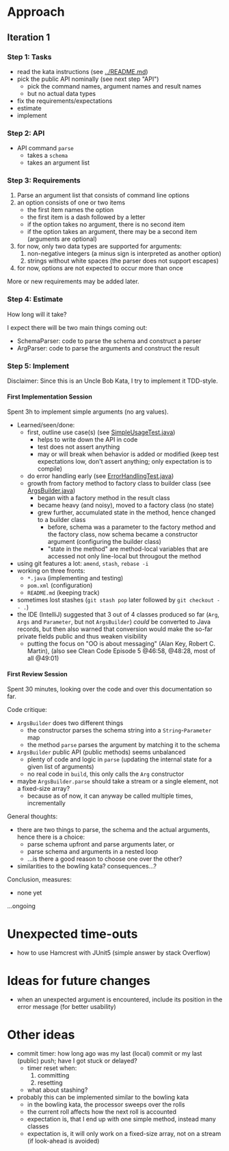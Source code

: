 # Approach

## Iteration 1

### Step 1: Tasks

- read the kata instructions (see [../README.md](../README.md))
- pick the public API nominally (see next step "API")
  - pick the command names, argument names and result names
  - but no actual data types
- fix the requirements/expectations
- estimate
- implement

### Step 2: API

- API command `parse`
  - takes a `schema`
  - takes an argument list

### Step 3: Requirements

1. Parse an argument list that consists of command line options
  1. an option consists of one or two items
     - the first item names the option
     - the first item is a dash followed by a letter
     - if the option takes no argument, there is no second item
     - if the option takes an argument, there may be a second item (arguments are optional)
  2. for now, only two data types are supported for arguments:
     1. non-negative integers (a minus sign is interpreted as another option)
     2. strings without white spaces (the parser does not support escapes)
  3. for now, options are not expected to occur more than once

More or new requirements may be added later.

### Step 4: Estimate

How long will it take?

I expect there will be two main things coming out:

- SchemaParser: code to parse the schema and construct a parser
- ArgParser: code to parse the arguments and construct the result

### Step 5: Implement

Disclaimer: Since this is an Uncle Bob Kata, I try to implement it
TDD-style.

#### First Implementation Session

Spent 3h to implement simple arguments (no arg values).

- Learned/seen/done:
  - first, outline use case(s)
    (see [SimpleUsageTest.java](src/test/java/ch/patchcode/kata/args/it1/SimpleUsageTest.java))
    - helps to write down the API in code
    - test does not assert anything
    - may or will break when behavior is added or modified
      (keep test expectations low, don't assert anything; only expectation is to compile)
  - do error handling early
    (see [ErrorHandlingTest.java](src/test/java/ch/patchcode/kata/args/it1/ErrorHandlingTest.java))
  - growth from factory method to factory class to builder class
    (see [ArgsBuilder.java](src/main/java/ch/patchcode/kata/args/it1/ArgsBuilder.java))
    - began with a factory method in the result class
    - became heavy (and noisy), moved to a factory class (no state)
    - grew further, accumulated state in the method, hence changed
      to a builder class
      - before, schema was a parameter to the factory method and the
        factory class, now schema became a constructor argument
        (configuring the builder class)
      - "state in the method" are method-local variables that are accessed
        not only line-local but througout the method 
- using git features a lot: `amend`, `stash`, `rebase -i`
- working on three fronts:
  - `*.java` (implementing and testing)
  - `pom.xml` (configuration)
  - `README.md` (keeping track)
- sometimes lost stashes (`git stash pop` later followed by `git checkout -- .`)
- the IDE (IntelliJ) suggested that 3 out of 4 classes produced so far
  (`Arg`, `Args` and `Parameter`, but not `ArgsBuilder`) _could_ be converted
  to Java records, but then also warned that conversion would make the so-far
  private fields public and thus weaken visibility
  - putting the focus on "OO is about messaging" (Alan Key, Robert C. Martin),
    (also see Clean Code Episode 5 @46:58, @48:28, most of all @49:01)

#### First Review Session

Spent 30 minutes, looking over the code and over this documentation so far.

Code critique:

- `ArgsBuilder` does two different things
  - the constructor parses the schema string into a `String`-`Parameter` map
  - the method `parse` parses the argument by matching it to the schema
- `ArgsBuilder` public API (public methods) seems unbalanced
  - plenty of code and logic in `parse` (updating the internal state for a given list of arguments)
  - no real code in `build`, this only calls the `Arg` constructor
- maybe `ArgsBuilder.parse` should take a stream or a single element, not a fixed-size array?
  - because as of now, it can anyway be called multiple times, incrementally

General thoughts:

- there are two things to parse, the schema and the actual arguments,
  hence there is a choice:
  - parse schema upfront and parse arguments later, or
  - parse schema and arguments in a nested loop
  - ...is there a good reason to choose one over the other?
- similarities to the bowling kata? consequences...?

Conclusion, measures:

- none yet

...ongoing

# Unexpected time-outs

- how to use Hamcrest with JUnit5 (simple answer by stack Overflow)

# Ideas for future changes

- when an unexpected argument is encountered, include its
  position in the error message (for better usability)

# Other ideas

- commit timer: how long ago was my last (local) commit or
  my last (public) push; have I got stuck or delayed?
  - timer reset when:
    1. committing
    2. resetting
  - what about stashing?
- probably this can be implemented similar to the bowling kata
  - in the bowling kata, the processor sweeps over the rolls
  - the current roll affects how the next roll is accounted
  - expectation is, that I end up with one simple method, instead many classes
  - expectation is, it will only work on a fixed-size array, not on a stream
    (if look-ahead is avoided)

